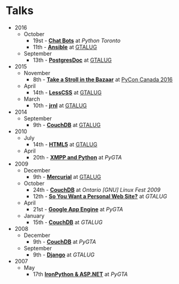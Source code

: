 # Talks

* 2016
    * October
        * 19st - [**Chat Bots**](https://github.com/myles/2016-10-19-chat-bots) at _Python Toronto_
        * 11th - [**Ansible**](https://github.com/myles/2016-10-11-ansible) at [GTALUG](https://gtalug.org/meeting/2016-10/)
    * September
        * 13th - [**PostgresDoc**](https://github.com/myles/2016-09-13-postgresdoc) at [GTALUG](https://gtalug.org/meeting/2016-09/)
* 2015
    * November
        * 8th - [**Take a Stroll in the Bazaar**](https://github.com/myles/2015-11-08-Take-a-Stroll-in-the-Bazaar) at [PyCon Canada 2016](https://2015.pycon.ca/en/schedule/69/)
    * April
        * 14th - [**LessCSS**](https://github.com/myles/2015-04-14-lesscss) at [GTALUG](https://gtalug.org/meeting/2015-04/)
    * March
        * 10th - [**jrnl**](https://github.com/myles/2015-03-10-jrnl) at [GTALUG](https://gtalug.org/meeting/2015-03/)
* 2014
    * September
        * 9th - [**CouchDB**](https://github.com/myles/2014-09-09-couchdb) at [GTALUG](https://gtalug.org/meeting/2014-09/)
* 2010
    * July
        * 14th - [**HTML5**](2010/07/14/html5) at [GTALUG](https://gtalug.org/meeting/2010-07/)
    * April
        * 20th - [**XMPP and Python**](2010/04/20/xmpp-python) at _PyGTA_
* 2009
    * December
        * 9th - [**Mercurial**](2009/12/09/mercurial) at [GTALUG](https://gtalug.org/meeting/2009-12/)
    * October
        * 24th - [**CouchDB**](2009/10/24/couchdb) at _Ontario [GNU] Linux Fest 2009_
        * 12th - [**So You Want a Personal Web Site?**](2009/10/12/so-you-want-a-personal-web-site) at _GTALUG_
    * April
        * 21st - [**Google App Engine**](2009/04/21/google-app-engine) at _PyGTA_
    * January
        * 15th - [**CouchDB**](2009/01/15/couchdb) at _GTALUG_
* 2008
    * December
        * 9th - [**CouchDB**](2008/12/09/couchdb) at _PyGTA_
    * September
        * 9th - [**Django**](2008/09/09/django) at _GTALUG_
* 2007
    * May
        * 17th [**IronPython & ASP.NET**](2007/04/17/ironpython-aspnet) at _PyGTA_

